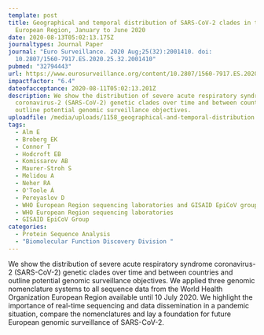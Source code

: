 ```yaml
---
template: post
title: Geographical and temporal distribution of SARS-CoV-2 clades in the WHO
  European Region, January to June 2020
date: 2020-08-13T05:02:13.175Z
journaltypes: Journal Paper
journal: "Euro Surveillance. 2020 Aug;25(32):2001410. doi:
  10.2807/1560-7917.ES.2020.25.32.2001410"
pubmed: "32794443"
url: https://www.eurosurveillance.org/content/10.2807/1560-7917.ES.2020.25.32.2001410
impactfactor: "6.4"
dateofacceptance: 2020-08-11T05:02:13.201Z
description: We show the distribution of severe acute respiratory syndrome
  coronavirus-2 (SARS-CoV-2) genetic clades over time and between countries and
  outline potential genomic surveillance objectives.
uploadfile: /media/uploads/1158_geographical-and-temporal-distribution.pdf
tags:
  - Alm E
  - Broberg EK
  - Connor T
  - Hodcroft EB
  - Komissarov AB
  - Maurer-Stroh S
  - Melidou A
  - Neher RA
  - O'Toole Á
  - Pereyaslov D
  - WHO European Region sequencing laboratories and GISAID EpiCoV group
  - WHO European Region sequencing laboratories
  - GISAID EpiCoV Group
categories:
  - Protein Sequence Analysis
  - "Biomolecular Function Discovery Division "
---
```

<!--StartFragment-->

We show the distribution of severe acute respiratory syndrome coronavirus-2 (SARS-CoV-2) genetic clades over time and between countries and outline potential genomic surveillance objectives. We applied three genomic nomenclature systems to all sequence data from the World Health Organization European Region available until 10 July 2020. We highlight the importance of real-time sequencing and data dissemination in a pandemic situation, compare the nomenclatures and lay a foundation for future European genomic surveillance of SARS-CoV-2.

<!--EndFragment-->